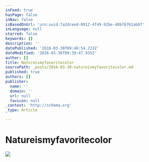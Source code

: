 ```yaml
---
inFeed: true
hasPage: false
inNav: false
isBasedOnUrl: 'urn:uuid:7a2dceed-0912-4f49-92be-48b76761ab87'
inLanguage: null
starred: false
keywords: []
description: ''
datePublished: '2016-03-30T09:46:54.223Z'
dateModified: '2016-03-30T09:39:47.935Z'
author: []
title: Natureismyfavoritecolor
sourcePath: _posts/2016-03-30-natureismyfavoritecolor.md
published: true
authors: []
publisher:
  name: ''
  domain: ''
  url: null
  favicon: null
_context: 'http://schema.org'
_type: Article

---
```

# Natureismyfavoritecolor
![](https://the-grid-user-content.s3-us-west-2.amazonaws.com/e112aafd-24b1-4c06-8ad8-21b5679e8691.png)